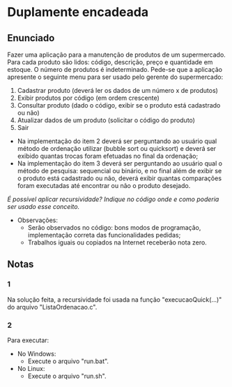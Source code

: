 # Duplamente encadeada

## Enunciado

Fazer uma aplicação para a manutenção de produtos de um supermercado. Para cada produto são lidos: código, descrição, preço e quantidade em estoque. O número de produtos é indeterminado. Pede-se que a aplicação apresente o seguinte menu para ser usado pelo gerente do supermercado:

1. Cadastrar produto (deverá ler os dados de um número x de produtos)
2. Exibir produtos por código (em ordem crescente)
3. Consultar produto (dado o código, exibir se o produto está cadastrado ou não)
4. Atualizar dados de um produto (solicitar o código do produto)
5. Sair

- Na implementação do item 2 deverá ser perguntando ao usuário qual método de ordenação utilizar (bubble sort ou quicksort) e deverá ser exibido quantas trocas foram efetuadas no final da ordenação;
- Na implementação do item 3 deverá ser perguntando ao usuário qual o método de pesquisa: sequencial ou binário, e no final além de exibir se o produto está cadastrado ou não, deverá exibir quantas comparações foram executadas até encontrar ou não o produto
desejado.

*É possível aplicar recursividade? Indique no código onde e como poderia ser usado esse conceito.*

- Observações:
	- Serão observados no código: bons modos de programação, implementação correta das funcionalidades pedidas;
	- Trabalhos iguais ou copiados na Internet receberão nota zero.

## Notas

### 1
Na solução feita, a recursividade foi usada na função "execucaoQuick(...)" do arquivo "ListaOrdenacao.c".

### 2
Para executar:
- No Windows:
	- Execute o arquivo "run.bat".
- No Linux:
	- Execute o arquivo "run.sh".
